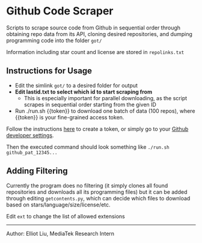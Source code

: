# Github Code Scraper

Scripts to scrape source code from Github in sequential order through obtaining repo data from its API, cloning desired repositories, and dumping programming code into the folder ```got/```

Information including star count and license are stored in ```repolinks.txt```

## Instructions for Usage

+ Edit the simlink ```got/``` to a desired folder for output
+ **Edit lastid.txt to select which id to start scraping from**
  + This is especially important for parallel downloading, as the script scrapes in sequential order starting from the given ID
+ Run ./run.sh {{token}} to download one batch of data (100 repos), where {{token}} is your fine-grained access token.

Follow the instructions [here](https://github.blog/2022-10-18-introducing-fine-grained-personal-access-tokens-for-github/#:~:text=Fine%2Dgrained%20PATs%20are%20available,in%20your%20account's%20Developer%20Settings.) to create a token, or simply go to your [Github developer settings](https://github.com/settings/tokens?type=beta). 

Then the executed command should look something like 
```./run.sh github_pat_12345...```

## Adding Filtering

Currently the program does no filtering (it simply clones all found repositories and downloads all its programming files) but it can be added through editing ```getcontents.py```, which can decide which files to download based on stars/language/size/license/etc. 

Edit ```ext``` to change the list of allowed extensions

---

Author: Elliot Liu, MediaTek Research Intern
